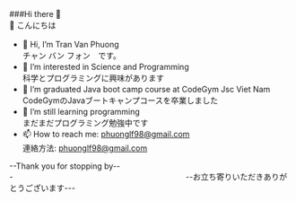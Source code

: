 ###Hi there 👋　　　　　　　　　　　　　　　　　　　　　　　　　　　　　👋 こんにちは
 - 👋 Hi, I’m Tran Van Phuong　　　　　　　　　　　　　　　　　　　　　　　　チャン バン フォン　です。
 - 👀 I’m interested in Science and Programming　　　　　　　　　　　　　　      科学とプログラミングに興味があります
 - 🌱 I’m graduated Java boot camp course at CodeGym Jsc Viet Nam　　　　　　CodeGymのJavaブートキャンプコースを卒業しました
 - 🌱 I’m still learning programming　　　　　　　　　　　　　　　　　　　　　まだまだプログラミング勉強中です
 - 📫 How to reach me: phuonglf98@gmail.com　　　　　　　　　　　　　　　  連絡方法: phuonglf98@gmail.com

--Thank you for stopping by---　　　　　　　　　　　　　　　　　　　　　　--お立ち寄りいただきありがとうございます---
